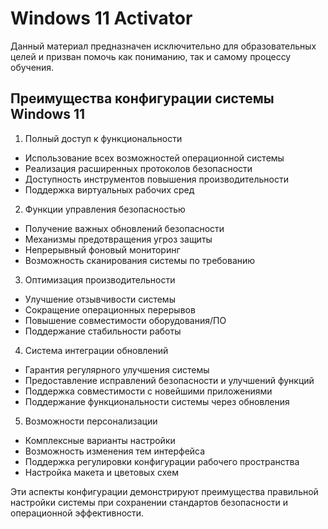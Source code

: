 # Windows 11 Activator
Данный материал предназначен исключительно для образовательных целей и призван помочь как пониманию, так и самому процессу обучения.

## Преимущества конфигурации системы Windows 11

1. Полный доступ к функциональности
- Использование всех возможностей операционной системы
- Реализация расширенных протоколов безопасности
- Доступность инструментов повышения производительности
- Поддержка виртуальных рабочих сред

2. Функции управления безопасностью
- Получение важных обновлений безопасности
- Механизмы предотвращения угроз защиты
- Непрерывный фоновый мониторинг
- Возможность сканирования системы по требованию

3. Оптимизация производительности
- Улучшение отзывчивости системы
- Сокращение операционных перерывов
- Повышение совместимости оборудования/ПО
- Поддержание стабильности работы

4. Система интеграции обновлений
- Гарантия регулярного улучшения системы
- Предоставление исправлений безопасности и улучшений функций
- Поддержка совместимости с новейшими приложениями
- Поддержание функциональности системы через обновления

5. Возможности персонализации
- Комплексные варианты настройки
- Возможность изменения тем интерфейса
- Поддержка регулировки конфигурации рабочего пространства
- Настройка макета и цветовых схем

Эти аспекты конфигурации демонстрируют преимущества правильной настройки системы при сохранении стандартов безопасности и операционной эффективности.
